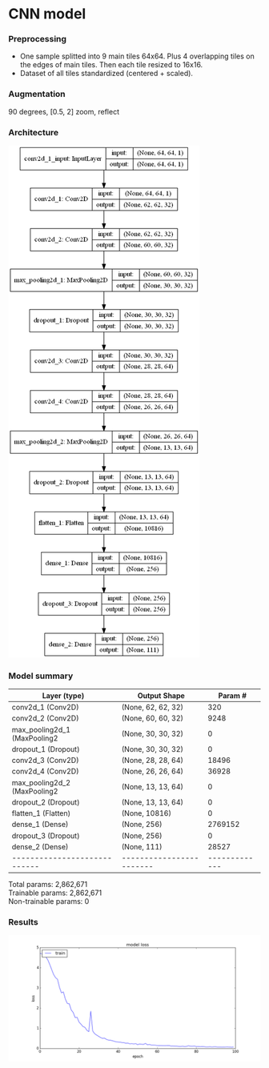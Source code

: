 # CNN model
### Preprocessing
* One sample splitted into 9 main tiles 64x64. Plus 4 overlapping
  tiles on the edges of main tiles. Then each tile resized to 16x16.
* Dataset of all tiles standardized (centered + scaled).
### Augmentation
90 degrees, [0.5, 2] zoom, reflect
### Architecture
![Architecture](architecture.png)
### Model summary
Layer (type)                | Output Shape           |   Param #   
----------------------------|------------------------|-------------
conv2d_1 (Conv2D)           | (None, 62, 62, 32)     |   320       
conv2d_2 (Conv2D)           | (None, 60, 60, 32)     |   9248      
max_pooling2d_1 (MaxPooling2| (None, 30, 30, 32)     |   0         
dropout_1 (Dropout)         | (None, 30, 30, 32)     |   0         
conv2d_3 (Conv2D)           | (None, 28, 28, 64)     |   18496     
conv2d_4 (Conv2D)           | (None, 26, 26, 64)     |   36928     
max_pooling2d_2 (MaxPooling2| (None, 13, 13, 64)     |   0         
dropout_2 (Dropout)         | (None, 13, 13, 64)     |   0         
flatten_1 (Flatten)         | (None, 10816)          |   0         
dense_1 (Dense)             | (None, 256)            |   2769152   
dropout_3 (Dropout)         | (None, 256)            |   0         
dense_2 (Dense)             | (None, 111)            |   28527     
----------------------------|------------------------|-------------
Total params: 2,862,671  
Trainable params: 2,862,671  
Non-trainable params: 0  
### Results
![Loss plot](loss.png)
